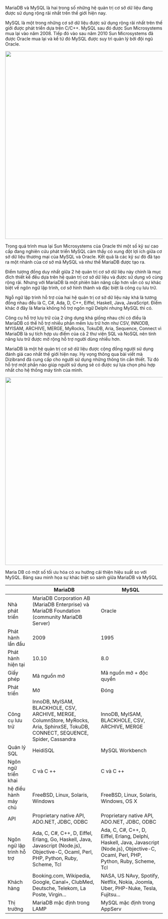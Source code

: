MariaDB và MySQL là hai trong số những hệ quản trị cơ sở dữ liệu đang được sử dụng rộng rãi nhất trên thế giới hiện nay.

MySQL là một trong những cơ sở dữ liệu được sử dụng rộng rãi nhất trên thế giới được phát triển dựa trên C/C++. MySQL sau đó được Sun Microsystems mua lại vào năm 2008. Tiếp đó vào sau năm 2010 Sun Microsystems đã được Oracle mua lại và kể từ đó MySQL được suy trì quản lý bởi đội ngũ Oracle.

<p align="center">
  <img src="https://user-images.githubusercontent.com/111716161/190974321-a6921693-f867-406e-8bbb-06372974421b.png" width=600/>
</p>

Trong quá trình mua lại Sun Microsystems của Oracle thì một số kỹ sư cao cấp đang nghiên cứu phát triển MySQL cảm thấy có xung đột lợi ích giữa cơ sở dữ liệu thương mại của MySQL và Oracle. Kết quả là các kỹ sư đó đã tạo ra một nhánh của cơ sở mã MySQL và như thế MariaDB được tạo ra. 

Điểm tương đồng duy nhất giữa 2 hệ quản trị cơ sở dữ liệu này chính là mục đích thiết kế đều dựa trên hệ quản trị cơ sở dữ liệu và được sử dụng vô cùng rộng rãi. Nhưng với MariaDB là một phiên bản nâng cấp hơn vẫn có sự khác biệt về ngôn ngữ lập trình, cơ sở hình thành và đặc biệt là công cụ lưu trữ.

Ngỗ ngữ lập trình hỗ trợ của hai hệ quản trị cơ sở dữ liệu này khá là tương đồng nhau đều là C, C#, Ada, D, C++, Eiffel, Haskell, Java, JavaScript. Điểm khác ở đây là Maria không hỗ trợ ngôn ngữ Delphi nhưng MySQL thì có.

Công cụ hỗ trợ lưu trữ của 2 ứng dụng khá giống nhau chỉ có điều là MariaDB có thể hỗ trợ nhiều phần mềm lưu trữ hơn như CSV, INNODB, MYISAM, ARCHIVE, MERGE, MyRocks, TokuDB, Aria, Sequence, Connect vì MariaDB là sự tích hợp ưu điểm của cả 2 thư viện SQL và NoSQL nên tính năng lưu trữ được mở rộng hỗ trợ người dùng nhiều hơn.

MariaDB là một hệ quản trị cơ sở dữ liệu được cộng đồng người sử dụng đánh giá cao nhất thế giới hiện nay. Hy vọng thông qua bài viết mà Dizibrand đã cung cấp cho người sử dụng những thông tin cần thiết. Từ đó hỗ trợ một phần nào giúp người sử dụng sẽ có được sự lựa chọn phù hợp nhất cho hệ thống máy tính của mình.

<p align="center">
  <img src="https://user-images.githubusercontent.com/111716161/190974344-f247dc0a-dcfe-497f-8466-2b2fe60821a1.png" width=600/>
</p>

Maria DB có một số tối ưu hóa có xu hướng cải thiện hiệu suất so với MySQL. Bảng sau minh họa sự khác biệt so sánh giữa MariaDB và MySQL

| | MariaDB | MySQL |
|---|---|---|
| Nhà phát triển | MariaDB Corporation AB (MariaDB Enterprise) và MariaDB Foundation (community MariaDB Server) | Oracle | 
|Phát hành lần đầu | 2009 | 1995 |
|Phát hành hiện tại| 10.10 | 8.0 |
| Giấy phép | Mã nguồn mở | Mã nguồn mở + độc quyền |
|Phát triển | Mở | Đóng |
| Công cụ lưu trữ | InnoDB, MyISAM, BLACKHOLE, CSV, ARCHIVE, MERGE, ColumnStore, MyRocks, Aria, SphinxSE, TokuDB, CONNECT, SEQUENCE, Spider, Cassandra | InnoDB, MyISAM, BLACKHOLE, CSV, ARCHIVE, MERGE |
| Quản lý SQL | HeidiSQL | MySQL Workbench |
| Ngôn ngữ triển khai | C và C ++ | C và C ++ |
| hệ điều hành máy chủ | FreeBSD, Linux, Solaris, Windows |  FreeBSD, Linux, Solaris, Windows, OS X|
| API | Proprietary native API, ADO.NET, JDBC, ODBC | Proprietary native API, ADO.NET, JDBC, ODBC |
| Ngôn ngữ lập trình hỗ trợ | Ada, C, C#, C++, D, Eiffel, Erlang, Go, Haskell, Java, Javascript (Node.js), Objective-C, Ocaml, Perl, PHP, Python, Ruby, Scheme, Tcl | Ada, C, C#, C++, D, Eiffel, Erlang, Delphi, Haskell, Java, Javascript (Node.js), Objective-C, Ocaml, Perl, PHP, Python, Ruby, Scheme, Tcl | 
| Khách hàng | Booking.com, Wikipedia, Google, Canal+, ClubMed, Deutsche, Telekom, La Poste, Virgin...| NASA, US NAvy, Spotify, Netflix, Nokia, Joomla, Uber, PHP-Nuke, Tesla, Fujitsu...|
|Thị trường | MariaDB mặc định trong LAMP | MySQL mặc định trong AppServ |





